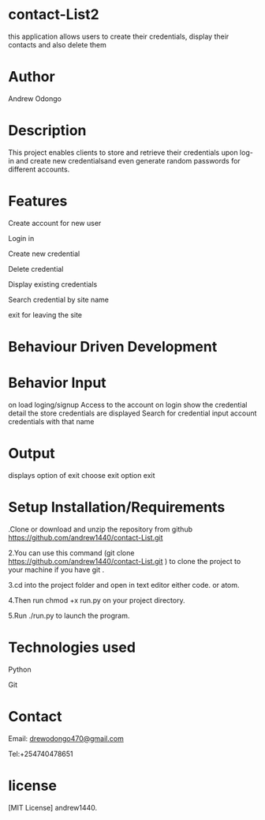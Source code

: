 # contact-List2
 this application allows users to create their credentials,  display their contacts  and also delete them
# Author
Andrew Odongo

# Description
This project enables clients to store and retrieve their credentials upon log-in and create new credentialsand even generate random passwords for different accounts.

# Features
Create account for new user

Login in



Create new credential

Delete credential

Display existing credentials

Search credential by site name

exit for leaving the site

# Behaviour Driven Development

# Behavior Input
 on load loging/signup Access to the account on login show the credential detail the store credentials are displayed Search for credential input account credentials with that name
 
# Output

displays option of exit choose exit option exit

# Setup Installation/Requirements
.Clone or download and unzip the repository from github https://github.com/andrew1440/contact-List.git

2.You can use this command (git clone https://github.com/andrew1440/contact-List.git ) to clone the project to your machine if you have git .

3.cd into the project folder and open in text editor either code. or atom.

4.Then run chmod +x run.py on your project directory.

5.Run ./run.py to launch the program.

# Technologies used
Python

Git

# Contact

Email: drewodongo470@gmail.com

Tel:+254740478651

# license
[MIT License] andrew1440.
